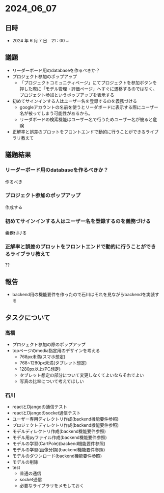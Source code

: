# 2024_06_07

## 日時

- 2024 年 6 月 7 日　21 : 00 ~

## 議題

- リーダーボード用のdatabaseを作るべきか？
- プロジェクト参加のポップアップ
    - 「プロジェクトコミュニティページ」にてプロジェクトを参加ボタンを押した際に「モデル管理・評価ページ」へすぐに遷移するのではなく、プロジェクト参加というポップアップを表示する
- 初めてサインインする人はユーザー名を登録するのを義務づける
    - googleアカウントの名前を使うとリーダボードに表示する際にユーザー名が被ってしまう可能性があるから。
    - リーダボードの検索機能はユーザー名で行うためユーザー名が被ると危険
- 正解率と誤差のプロットをフロントエンドで動的に行うことができるライブラリ教えて

## 議題結果

### リーダーボード用のdatabaseを作るべきか？

作るべき

### プロジェクト参加のポップアップ

作成する

### 初めてサインインする人はユーザー名を登録するのを義務づける

義務付ける

### 正解率と誤差のプロットをフロントエンドで動的に行うことができるライブラリ教えて

??

## 報告

- backend用の機能要件を作ったので石川はそれを見ながらbackendを実装する

## タスクについて

### 高橋

- プロジェクト参加の際のポップアップ
- topページのmedia指定用のデザインを考える
    - 768px未満(スマホ想定)
    - 768~1280px未満(タブレット想定)
    - 1280px以上(PC想定)
    - タブレット想定の部分について変更しなくてよいならそれでよい
    - 写真の比率について考えてほしい

### 石川

- reactとDjangoの通信テスト
- reactとDjangoのsocket通信テスト
- ユーザー専用ディレクトリ作成(backend機能要件参照)
- プロジェクトディレクトリ作成(backend機能要件参照)
- モデルディレクトリ作成(backend機能要件参照)
- モデル用pyファイル作成(backend機能要件参照)
- モデルの学習(CartPole)(backend機能要件参照)
- モデルの学習(画像分類)(backend機能要件参照)
- モデルのダウンロード(backend機能要件参照)
- モデルの削除
- test
    - 普通の通信
    - socket通信
    - 必要なライブラリをメモしておく